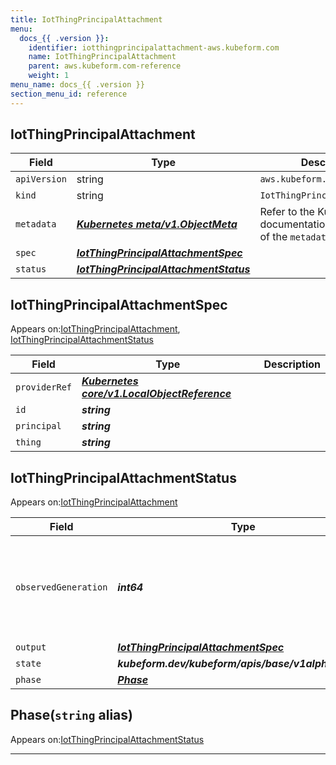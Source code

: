 ```yaml
---
title: IotThingPrincipalAttachment
menu:
  docs_{{ .version }}:
    identifier: iotthingprincipalattachment-aws.kubeform.com
    name: IotThingPrincipalAttachment
    parent: aws.kubeform.com-reference
    weight: 1
menu_name: docs_{{ .version }}
section_menu_id: reference
---
```


## IotThingPrincipalAttachment
| Field | Type | Description |
| ------ | ----- | ----------- |
| `apiVersion` | string | `aws.kubeform.com/v1alpha1` |
|    `kind` | string | `IotThingPrincipalAttachment` |
| `metadata` | ***[Kubernetes meta/v1.ObjectMeta](https://v1-18.docs.kubernetes.io/docs/reference/generated/kubernetes-api/v1.18/#objectmeta-v1-meta)***|Refer to the Kubernetes API documentation for the fields of the `metadata` field.|
| `spec` | ***[IotThingPrincipalAttachmentSpec](#iotthingprincipalattachmentspec)***||
| `status` | ***[IotThingPrincipalAttachmentStatus](#iotthingprincipalattachmentstatus)***||
## IotThingPrincipalAttachmentSpec

Appears on:[IotThingPrincipalAttachment](#iotthingprincipalattachment), [IotThingPrincipalAttachmentStatus](#iotthingprincipalattachmentstatus)

| Field | Type | Description |
| ------ | ----- | ----------- |
| `providerRef` | ***[Kubernetes core/v1.LocalObjectReference](https://v1-18.docs.kubernetes.io/docs/reference/generated/kubernetes-api/v1.18/#localobjectreference-v1-core)***||
| `id` | ***string***||
| `principal` | ***string***||
| `thing` | ***string***||
## IotThingPrincipalAttachmentStatus

Appears on:[IotThingPrincipalAttachment](#iotthingprincipalattachment)

| Field | Type | Description |
| ------ | ----- | ----------- |
| `observedGeneration` | ***int64***| ***(Optional)*** Resource generation, which is updated on mutation by the API Server.|
| `output` | ***[IotThingPrincipalAttachmentSpec](#iotthingprincipalattachmentspec)***| ***(Optional)*** |
| `state` | ***kubeform.dev/kubeform/apis/base/v1alpha1.State***| ***(Optional)*** |
| `phase` | ***[Phase](#phase)***| ***(Optional)*** |
## Phase(`string` alias)

Appears on:[IotThingPrincipalAttachmentStatus](#iotthingprincipalattachmentstatus)

---
